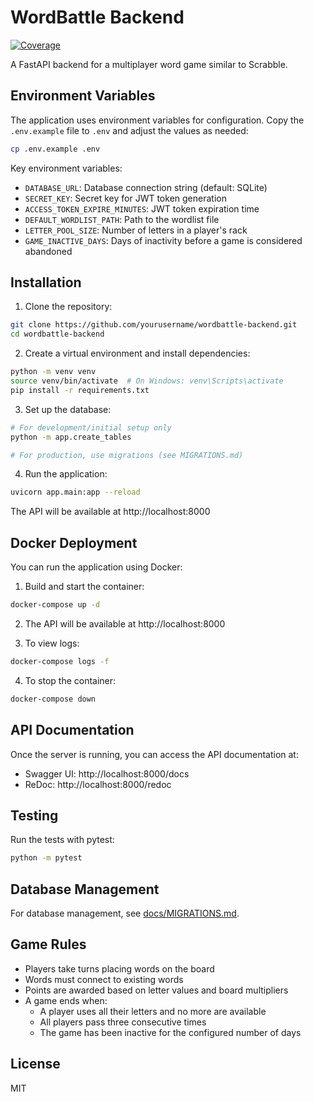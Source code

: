 # WordBattle Backend

[![Coverage](https://img.shields.io/badge/coverage-83%25-green.svg)](https://github.com/yourusername/wordbattle-backend)

A FastAPI backend for a multiplayer word game similar to Scrabble.

## Environment Variables

The application uses environment variables for configuration. Copy the `.env.example` file to `.env` and adjust the values as needed:

```bash
cp .env.example .env
```

Key environment variables:

- `DATABASE_URL`: Database connection string (default: SQLite)
- `SECRET_KEY`: Secret key for JWT token generation
- `ACCESS_TOKEN_EXPIRE_MINUTES`: JWT token expiration time
- `DEFAULT_WORDLIST_PATH`: Path to the wordlist file
- `LETTER_POOL_SIZE`: Number of letters in a player's rack
- `GAME_INACTIVE_DAYS`: Days of inactivity before a game is considered abandoned

## Installation

1. Clone the repository:

```bash
git clone https://github.com/yourusername/wordbattle-backend.git
cd wordbattle-backend
```

2. Create a virtual environment and install dependencies:

```bash
python -m venv venv
source venv/bin/activate  # On Windows: venv\Scripts\activate
pip install -r requirements.txt
```

3. Set up the database:

```bash
# For development/initial setup only
python -m app.create_tables

# For production, use migrations (see MIGRATIONS.md)
```

4. Run the application:

```bash
uvicorn app.main:app --reload
```

The API will be available at http://localhost:8000

## Docker Deployment

You can run the application using Docker:

1. Build and start the container:

```bash
docker-compose up -d
```

2. The API will be available at http://localhost:8000

3. To view logs:

```bash
docker-compose logs -f
```

4. To stop the container:

```bash
docker-compose down
```

## API Documentation

Once the server is running, you can access the API documentation at:
- Swagger UI: http://localhost:8000/docs
- ReDoc: http://localhost:8000/redoc

## Testing

Run the tests with pytest:

```bash
python -m pytest
```

## Database Management

For database management, see [docs/MIGRATIONS.md](MIGRATIONS.md).

## Game Rules

- Players take turns placing words on the board
- Words must connect to existing words
- Points are awarded based on letter values and board multipliers
- A game ends when:
  - A player uses all their letters and no more are available
  - All players pass three consecutive times
  - The game has been inactive for the configured number of days

## License

MIT
